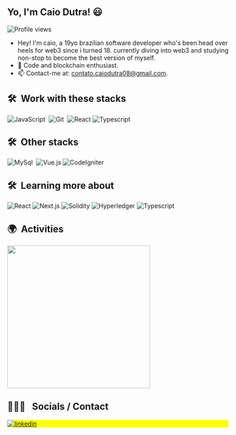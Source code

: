 ## Yo, I'm Caio Dutra! 😃

<p align="left"> <img src="https://komarev.com/ghpvc/?username=caiodutra08&color=blue" alt="Profile views" /> </p>

- Hey! I'm caio, a 19yo brazilian software developer who's been head over heels for web3 since i turned 18. currently diving into web3 and studying non-stop to become the best version of myself.
- 🌱 Code and blockchain enthusiast.
- 📫 Contact-me at: contato.caiodutra08@gmail.com.

  
## 🛠 &nbsp;Work with these stacks

![JavaScript](https://img.shields.io/badge/-JavaScript-05122A?style=flat&logo=javascript)&nbsp;
![Git](https://img.shields.io/badge/-Git-05122A?style=flat&logo=git)&nbsp;
![React](https://img.shields.io/badge/-React-05122A?style=flat&logo=react)
![Typescript](https://img.shields.io/badge/-Typescript-05122A?style=flat&logo=typescript)

## 🛠 &nbsp;Other stacks

![MySql](https://img.shields.io/badge/-MySQL-05122A?style=flat&logo=mysql)&nbsp;
![Vue.js](https://img.shields.io/badge/-Vue.js-05122A?style=flat&logo=vue.js)
![CodeIgniter](https://img.shields.io/badge/-CodeIgniter-05122A?style=flat&logo=codeigniter)

## 🛠 &nbsp;Learning more about

![React](https://img.shields.io/badge/-React-05122A?style=flat&logo=react)
![Next.js](https://img.shields.io/badge/-Next.js-05122A?style=flat&logo=next.js)
![Solidity](https://img.shields.io/badge/-Solidity-05122A?style=flat&logo=solidity)
![Hyperledger](https://img.shields.io/badge/-Hyperledger-05122A?style=flat&logo=hyperledger)
![Typescript](https://img.shields.io/badge/-Typescript-05122A?style=flat&logo=typescript)

## 🌍 &nbsp;Activities
<p align="left">
      <img width=325  src="https://github-readme-stats.vercel.app/api/top-langs/?username=caiodutra08&hide=c%23,powershell,Mathematica,Ruby,Objective-C,Objective-C%2b%2b,Cuda&title_color=61dafb&text_color=ffffff&icon_color=61dafb&bg_color=20232a&langs_count=8&layout=compact&border_color=61dafb&hide_border=true" />
</p>

 ## 👩🏽‍💻 &nbsp; Socials / Contact

<p align="left" style="background:yellow">
  <a href="https://linkedin.com/in/caiodutra08" target="_blank">
    <img align="center" src="https://img.shields.io/badge/-caiodutra08-05122A?style=flat&logo=linkedin" alt="linkedin"/>
  </a>
</p>

